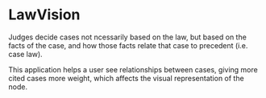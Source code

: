 # LawVision

Judges decide cases not ncessarily based on the law, but based on the facts of the case, and how those facts relate that case to precedent (i.e. case law). 

This application helps a user see relationships between cases, giving more cited cases more weight, which affects the visual representation of the node.
